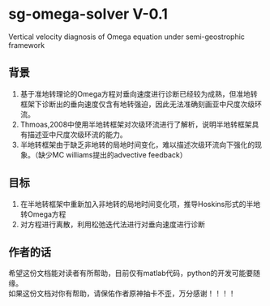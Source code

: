 # sg-omega-solver V-0.1
Vertical velocity diagnosis of Omega equation under semi-geostrophic framework
## 背景
1. 基于准地转理论的Omega方程对垂向速度进行诊断已经较为成熟，但准地转框架下诊断出的垂向速度仅含有地转强迫，因此无法准确刻画亚中尺度次级环流。  
2. Thmoas,2008中使用半地转框架对次级环流进行了解析，说明半地转框架具有描述亚中尺度次级环流的能力。  
3. 半地转框架由于缺乏非地转的局地时间变化，难以描述次级环流向下强化的现象。（缺少MC williams提出的advective feedback）  
## 目标
1. 在半地转框架中重新加入非地转的局地时间变化项，推导Hoskins形式的半地转Omega方程
2. 对方程进行离散，利用松弛迭代法进行对垂向速度进行诊断
## 作者的话
希望这份文档能对读者有所帮助，目前仅有matlab代码，python的开发可能要随缘。  
如果这份文档对你有帮助，请保佑作者原神抽卡不歪，万分感谢！！！！
